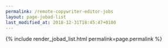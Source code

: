 ```yaml
---
permalink: /remote-copywriter-editor-jobs
layout: page-jobad-list
last_modified_at: 2018-12-31T18:45:47+0100
---
```

{% include render_jobad_list.html permalink=page.permalink %}
